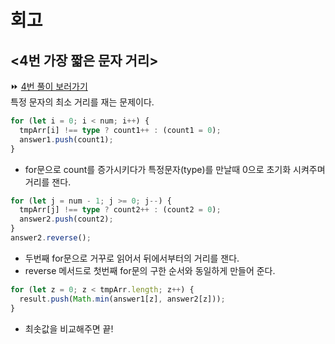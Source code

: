 # 회고

## <4번 가장 짧은 문자 거리>

⏩ [4번 풀이 보러가기](https://github.com/Croossh/TS_CodingTest/blob/97b0951cc934a336bae3194ef24d2278620bce75/Section03/04_%EA%B0%80%EC%9E%A5%EC%A7%A7%EC%9D%80%EB%AC%B8%EC%9E%90%EA%B1%B0%EB%A6%AC.ts)<br>
특정 문자의 최소 거리를 재는 문제이다.<br>

```typescript
for (let i = 0; i < num; i++) {
  tmpArr[i] !== type ? count1++ : (count1 = 0);
  answer1.push(count1);
}
```

- for문으로 count를 증가시키다가 특정문자(type)를 만날때 0으로 초기화 시켜주며 거리를 잰다.<br>

```typescript
for (let j = num - 1; j >= 0; j--) {
  tmpArr[j] !== type ? count2++ : (count2 = 0);
  answer2.push(count2);
}
answer2.reverse();
```

- 두번째 for문으로 거꾸로 읽어서 뒤에서부터의 거리를 잰다.<br>
- reverse 메서드로 첫번째 for문의 구한 순서와 동일하게 만들어 준다.<br>

```typescript
for (let z = 0; z < tmpArr.length; z++) {
  result.push(Math.min(answer1[z], answer2[z]));
}
```

- 최솟값을 비교해주면 끝!
